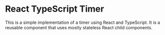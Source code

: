 # React TypeScript Timer
This is a simple implementation of a timer using React and TypeScript.
It is a reusable component that uses mostly stateless React child components.

